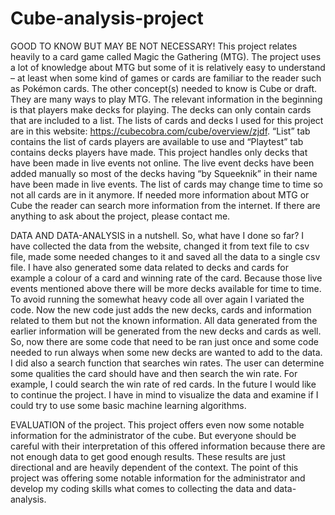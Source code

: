 # Cube-analysis-project

GOOD TO KNOW BUT MAY BE NOT NECESSARY!
This project relates heavily to a card game called Magic the Gathering (MTG). The project uses a lot of knowledge about MTG but some of it is relatively easy to understand – at least when some kind of games or cards are familiar to the reader such as Pokémon cards. The other concept(s) needed to know is Cube or draft. They are many ways to play MTG. The relevant information in the beginning is that players make decks for playing. The decks can only contain cards that are included to a list.
The lists of cards and decks I used for this project are in this website: https://cubecobra.com/cube/overview/zjdf. “List” tab contains the list of cards players are available to use and “Playtest” tab contains decks players have made. This project handles only decks that have been made in live events not online. The live event decks have been added manually so most of the decks having “by Squeeknik” in their name have been made in live events. The list of cards may change time to time so not all cards are in it anymore. If needed more information about MTG or Cube the reader can search more information from the internet. If there are anything to ask about the project, please contact me.

DATA AND DATA-ANALYSIS in a nutshell.
So, what have I done so far? I have collected the data from the website, changed it from text file to csv file, made some needed changes to it and saved all the data to a single csv file. I have also generated some data related to decks and cards for example a colour of a card and winning rate of the card.
Because those live events mentioned above there will be more decks available for time to time. To avoid running the somewhat heavy code all over again I variated the code. Now the new code just adds the new decks, cards and information related to them but not the known information. All data generated from the earlier information will be generated from the new decks and cards as well.
So, now there are some code that need to be ran just once and some code needed to run always when some new decks are wanted to add to the data. I did also a search function that searches win rates. The user can determine some qualities the card should have and then search the win rate. For example, I could search the win rate of red cards.
In the future I would like to continue the project. I have in mind to visualize the data and examine if I could try to use some basic machine learning algorithms. 

EVALUATION of the project.
This project offers even now some notable information for the administrator of the cube. But everyone should be careful with their interpretation of this offered information because there are not enough data to get good enough results. These results are just directional and are heavily dependent of the context. The point of this project was offering some notable information for the administrator and develop my coding skills what comes to collecting the data and data-analysis.
